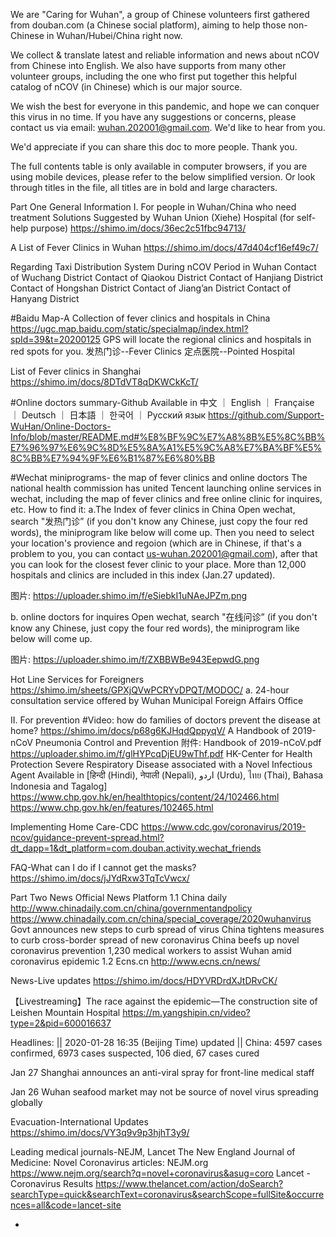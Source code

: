We are "Caring for Wuhan", a group of Chinese volunteers first gathered from douban.com (a Chinese social platform), aiming to help those non-Chinese in Wuhan/Hubei/China right now. 

We collect & translate latest and reliable information and news about nCOV from Chinese into English. We also have supports from many other volunteer groups, including the one who first put together this helpful catalog of nCOV (in Chinese) which is our major source.

We wish the best for everyone in this pandemic, and hope we can conquer this virus in no time. If you have any suggestions or concerns, please contact us via email: wuhan.202001@gmail.com. We'd like to hear from you.

We'd appreciate if you can share this doc to more people. Thank you.


The full contents table is only available in computer browsers, if you are using mobile devices, please refer to the below simplified version. Or look through titles in the file, all titles are in bold and large characters.

Part One
 General Information 
I. For people in Wuhan/China who need treatment
Solutions Suggested by Wuhan Union (Xiehe) Hospital (for self-help purpose)
https://shimo.im/docs/36ec2c51fbc94713/

 A List of Fever Clinics in Wuhan
https://shimo.im/docs/47d404cf16ef49c7/ 

 Regarding Taxi Distribution System During nCOV Period in Wuhan
Contact of Wuchang District
Contact of Qiaokou District
Contact of Hanjiang District 
Contact of Hongshan District 
Contact of Jiang’an District 
Contact of Hanyang District 

 #Baidu Map-A Collection of fever clinics and hospitals in China
 https://ugc.map.baidu.com/static/specialmap/index.html?spId=39&t=20200125
GPS will locate the regional clinics and hospitals in red spots for you.
发热门诊--Fever Clinics
定点医院--Pointed Hospital

 List of Fever clinics in Shanghai 
https://shimo.im/docs/8DTdVT8qDKWCkKcT/

 #Online doctors summary-Github 
Available in 中文 ｜ English ｜ Française ｜ Deutsch ｜ 日本語 ｜ 한국어 ｜ Русский язык
https://github.com/Support-WuHan/Online-Doctors-Info/blob/master/README.md#%E8%BF%9C%E7%A8%8B%E5%8C%BB%E7%96%97%E6%9C%8D%E5%8A%A1%E5%9C%A8%E7%BA%BF%E5%8C%BB%E7%94%9F%E6%B1%87%E6%80%BB

#Wechat miniprograms- the map of fever clinics and online doctors
The national health commission has united Tencent launching online services in wechat, including the map of fever clinics and free online clinic for inquires, etc.
How to find it: 
a.The Index of fever clinics in China 
Open wechat, search "发热门诊” (if you don't know any Chinese, just copy the four red words), the miniprogram like below will come up. Then you need to select your location's provience and regoion (which are in Chinese, if that's a problem to you, you can contact us-wuhan.202001@gmail.com), after that you can look for the closest fever clinic to your place.
More than 12,000 hospitals and clinics are included in this index (Jan.27 updated).

图片: https://uploader.shimo.im/f/eSiebkI1uNAeJPZm.png

b. online doctors for inquires
Open wechat, search "在线问诊” (if you don't know any Chinese, just copy the four red words), the miniprogram like below will come up. 

图片: https://uploader.shimo.im/f/ZXBBWBe943EepwdG.png

Hot Line Services for Foreigners
https://shimo.im/sheets/GPXjQVwPCRYvDPQT/MODOC/ 
a. 24-hour consultation service offered by Wuhan Municipal Foreign Affairs Office 




II.  For prevention
 #Video: how do families of doctors prevent the disease at home?
https://shimo.im/docs/p68g6KJHqdQppyqV/ 
 A Handbook of 2019-nCoV Pneumonia Control and Prevention
附件: Handbook of 2019-nCoV.pdf https://uploader.shimo.im/f/glHYPcqDjEU9wThf.pdf
 HK-Center for Health Protection
Severe Respiratory Disease associated with a Novel Infectious Agent
Available in  [हिन्दी (Hindi), नेपाली (Nepali), اردو (Urdu), ไทย (Thai), Bahasa Indonesia and Tagalog]
https://www.chp.gov.hk/en/healthtopics/content/24/102466.html
https://www.chp.gov.hk/en/features/102465.html

 Implementing Home Care-CDC
https://www.cdc.gov/coronavirus/2019-ncov/guidance-prevent-spread.html?dt_dapp=1&dt_platform=com.douban.activity.wechat_friends

 FAQ-What can I do if I cannot get the masks? 
https://shimo.im/docs/jJYdRxw3TqTcVwcx/  


Part Two
News
 Official News Platform
1.1 China daily
http://www.chinadaily.com.cn/china/governmentandpolicy
https://www.chinadaily.com.cn/china/special_coverage/2020wuhanvirus
Govt announces new steps to curb spread of virus
China tightens measures to curb cross-border spread of new coronavirus
China beefs up novel coronavirus prevention
1,230 medical workers to assist Wuhan amid coronavirus epidemic
1.2 Ecns.cn
 http://www.ecns.cn/news/

 News-Live updates
https://shimo.im/docs/HDYVRDrdXJtDRvCK/ 

【Livestreaming】The race against the epidemic—The construction site of Leishen Mountain Hospital
 https://m.yangshipin.cn/video?type=2&pid=600016637

Headlines:
|| 2020-01-28 16:35 (Beijing Time) updated ||
China:  4597 cases confirmed, 6973 cases suspected, 106 died, 67 cases cured 

Jan 27
Shanghai announces an anti-viral spray for front-line medical staff

Jan 26
Wuhan seafood market may not be source of novel virus spreading globally

Evacuation-International Updates
https://shimo.im/docs/VY3q9v9p3hjhT3y9/ 



Leading medical journals-NEJM, Lancet
The New England Journal of Medicine: Novel Coronavirus articles: NEJM.org
 https://www.nejm.org/search?q=novel+coronavirus&asug=coro
Lancet - Coronavirus Results https://www.thelancet.com/action/doSearch?searchType=quick&searchText=coronavirus&searchScope=fullSite&occurrences=all&code=lancet-site






-



